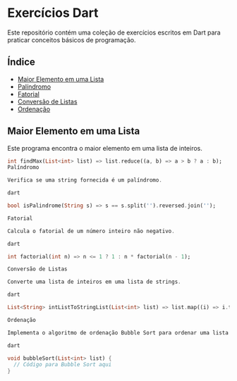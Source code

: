 # Exercícios Dart

Este repositório contém uma coleção de exercícios escritos em Dart para praticar conceitos básicos de programação.

## Índice

- [Maior Elemento em uma Lista](#maior-elemento-em-uma-lista)
- [Palíndromo](#palíndromo)
- [Fatorial](#fatorial)
- [Conversão de Listas](#conversão-de-listas)
- [Ordenação](#ordenação)

## Maior Elemento em uma Lista

Este programa encontra o maior elemento em uma lista de inteiros.

```dart
int findMax(List<int> list) => list.reduce((a, b) => a > b ? a : b);
Palíndromo

Verifica se uma string fornecida é um palíndromo.

dart

bool isPalindrome(String s) => s == s.split('').reversed.join('');

Fatorial

Calcula o fatorial de um número inteiro não negativo.

dart

int factorial(int n) => n <= 1 ? 1 : n * factorial(n - 1);

Conversão de Listas

Converte uma lista de inteiros em uma lista de strings.

dart

List<String> intListToStringList(List<int> list) => list.map((i) => i.toString()).toList();

Ordenação

Implementa o algoritmo de ordenação Bubble Sort para ordenar uma lista de inteiros.

dart

void bubbleSort(List<int> list) {
  // Código para Bubble Sort aqui
}
